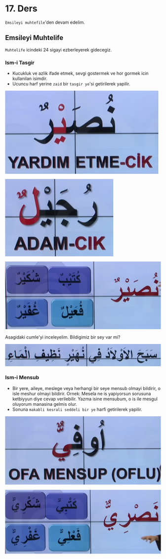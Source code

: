 # 17. Ders

`Emsileyi muhtefile`'den devam edelim.

## Emsileyi Muhtelife

`Muhtelife` icindeki 24 sigayi ezberleyerek gidecegiz.

### Ism-i Tasgir

- Kucukluk ve azlik ifade etmek, sevgi gostermek ve hor gormek icin kullanilan isimdir.
- Ucuncu harf yerine `zaid` bir `tasgir ye`'si getirilerek yapilir.

![](../../_media/2022-12-03-20-34-01.png)

![](../../_media/2022-12-03-20-35-05.png)

![](../../_media/2022-12-03-20-37-22.png)

Asagidaki cumle'yi inceleyelim. Bildigimiz bir sey var mi?

![](../../_media/2022-12-03-20-35-39.png)

### Ism-i Mensub

- Bir yere, aileye, meslege veya herhangi bir seye mensub olmayi bildirir, o isle meshur olmayi bildirir. Ornek: Mesela ne is yapiyorsun sorusuna ketbiyyun diye cevap verilebilir. Yazma isine mensubum, o is ile mesgul oluyorum manasina gelmis olur.
- Sonuna `makabli kesrali seddeli bir ye` harfi getirilerek yapilir.

![](../../_media/2022-12-03-20-41-52.png)

![](../../_media/2022-12-03-20-42-49.png)
